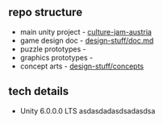 ## repo structure
- main unity project - [culture-jam-austria](culture-jam-austria/)
- game design doc - [design-stuff/doc.md](design-stuff/doc.md)
- puzzle prototypes - []()
- graphics prototypes - []()
- concept arts - [design-stuff/concepts](design-stuff/concepts/)

## tech details
- Unity 6.0.0.0 LTS
asdasdadasdsadasdsa